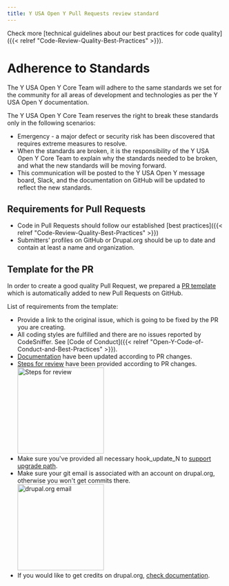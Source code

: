 ```yaml
---
title: Y USA Open Y Pull Requests review standard
---
```


Check more [technical guidelines about our best practices for code quality]({{< relref "Code-Review-Quality-Best-Practices" >}}).

# Adherence to Standards

The Y USA Open Y Core Team will adhere to the same standards we set for the community for all areas of development and technologies as per the Y USA Open Y documentation.

The Y USA Open Y Core Team reserves the right to break these standards only in the following scenarios:

- Emergency - a major defect or security risk has been discovered that requires extreme measures to resolve.
- When the standards are broken, it is the responsibility of the Y USA Open Y Core Team to explain why the standards needed to be broken, and what the new standards will be moving forward.
- This communication will be posted to the Y USA Open Y message board, Slack, and the documentation on GitHub will be updated to reflect the new standards.

## Requirements for Pull Requests

- Code in Pull Requests should follow our established [best practices]({{< relref "Code-Review-Quality-Best-Practices" >}})
- Submitters' profiles on GitHub or Drupal.org should be up to date and contain at least a name and organization.

## Template for the PR

In order to create a good quality Pull Request, we prepared a [PR template](https://github.com/YCloudYUSA/yusaopeny/blob/8.x-2.x/.github/PULL_REQUEST_TEMPLATE.md) which is automatically added to new Pull Requests on GitHub.

List of requirements from the template:

- Provide a link to the original issue, which is going to be fixed by the PR you are creating.
- All coding styles are fulfilled and there are no issues reported by CodeSniffer. See [Code of Conduct]({{< relref "Open-Y-Code-of-Conduct-and-Best-Practices" >}}).
- [Documentation](https://github.com/YCloudYUSA/yusaopeny/tree/9.x-2.x/docs) have been updated according to PR changes.
- [Steps for review](https://github.com/YCloudYUSA/yusaopeny/pull/94#issue-204580200) have been provided according to PR changes. <br/><img src="https://raw.githubusercontent.com/YCloudYUSA/yusaopeny/8.x-1.x/.github/assets/steps-for-review.png" width="200" alt="Steps for review"/>
- Make sure you've provided all necessary hook\_update\_N to [support upgrade path](https://github.com/YCloudYUSA/yusaopeny/blob/9.x-2.x/docs/Development/Upgrade%20path.md).
- Make sure your git email is associated with an account on drupal.org, otherwise you won't get commits there. <br/><img src="https://raw.githubusercontent.com/YCloudYUSA/yusaopeny/8.x-1.x/.github/assets/drupalorg-email.png" width="200" alt="drupal.org email"/>
- If you would like to get credits on drupal.org, [check documentation](https://github.com/YCloudYUSA/yusaopeny/blob/9.x-2.x/docs/Development/Contributing.md#drupalorg-credits).
